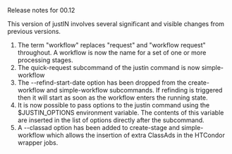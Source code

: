Release notes for 00.12 

This version of justIN involves several significant and visible changes from 
previous versions.

1) The term "workflow" replaces "request" and "workflow request" throughout.
   A workflow is now the name for a set of one or more processing stages.
2) The quick-request subcommand of the justin command is now simple-workflow
3) The --refind-start-date option has been dropped from the create-workflow
   and simple-workflow subcommands. If refinding is triggered then it will
   start as soon as the workflow enters the running state.
4) It is now possible to pass options to the justin command using the 
   $JUSTIN_OPTIONS environment variable. The contents of this variable are
   inserted in the list of options directly after the subcommand. 
5) A --classad option has been added to create-stage and simple-workflow 
   which allows the insertion of extra ClassAds in the HTCondor wrapper
   jobs.
